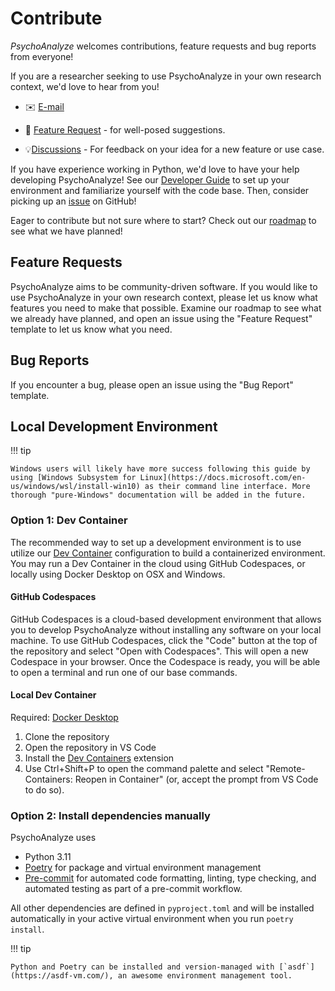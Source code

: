 # Contribute

*PsychoAnalyze* welcomes contributions, feature requests and bug reports from everyone!

If you are a researcher seeking to use PsychoAnalyze in your own research context, we'd love to hear from you!

- ✉️ [E-mail](mailto:t.schlic@wustl.edu)

- 🧪 [Feature Request](https://github.com/psychoanalyze/psychoanalyze/issues/new?assignees=&labels=enhancement&projects=&template=feature-request.md&title=%5BNEW%5D) - for well-posed suggestions.

- 💡[Discussions](https://github.com/orgs/psychoanalyze/discussions) - For feedback on your idea for a new feature or use case.

If you have experience working in Python, we'd love to have your help developing PsychoAnalyze! See our [Developer Guide](#developers) to set up your environment and familiarize yourself with the code base. Then, consider picking up an [issue](https://github.com/psychoanalyze/psychoanalyze/issues) on GitHub!

Eager to contribute but not sure where to start? Check out our [roadmap](https://github.com/orgs/psychoanalyze/projects/2) to see what we have planned!

## Feature Requests

PsychoAnalyze aims to be community-driven software. If you would like to use PsychoAnalyze in your own research context, please let us know what features you need to make that possible. Examine our roadmap to see what we already have planned, and open an issue using the "Feature Request" template to let us know what you need.

## Bug Reports

If you encounter a bug, please open an issue using the "Bug Report" template.

## Local Development Environment

!!! tip

    Windows users will likely have more success following this guide by using [Windows Subsystem for Linux](https://docs.microsoft.com/en-us/windows/wsl/install-win10) as their command line interface. More thorough "pure-Windows" documentation will be added in the future.

### Option 1: Dev Container

The recommended way to set up a development environment is to use utilize our [Dev Container](https://containers.dev/) configuration to build a containerized environment. You may run a Dev Container in the cloud using GitHub Codespaces, or locally using Docker Desktop on OSX and Windows.

#### GitHub Codespaces

GitHub Codespaces is a cloud-based development environment that allows you to develop PsychoAnalyze without installing any software on your local machine. To use GitHub Codespaces, click the "Code" button at the top of the repository and select "Open with Codespaces". This will open a new Codespace in your browser. Once the Codespace is ready, you will be able to open a terminal and run one of our base commands.

#### Local Dev Container

Required: [Docker Desktop](https://www.docker.com/products/docker-desktop)

1. Clone the repository
2. Open the repository in VS Code
3. Install the [Dev Containers](https://marketplace.visualstudio.com/items?itemName=ms-vscode-remote.remote-containers) extension
4. Use Ctrl+Shift+P to open the command palette and select "Remote-Containers: Reopen in Container" (or, accept the prompt from VS Code to do so).

### Option 2: Install dependencies manually

PsychoAnalyze uses

- Python 3.11
- [Poetry](https://python-poetry.org/) for package and virtual environment management
- [Pre-commit](https://pre-commit.com/) for automated code formatting, linting, type checking, and automated testing as part of a pre-commit workflow.

All other dependencies are defined in `pyproject.toml` and will be installed automatically in your active virtual environment when you run `poetry install`.

!!! tip

    Python and Poetry can be installed and version-managed with [`asdf`](https://asdf-vm.com/), an awesome environment management tool.

